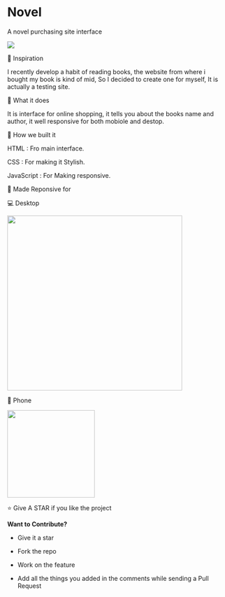 # Novel
A novel purchasing site interface

<img src="https://i.ibb.co/rkYMfdP/Laptop.png">


🔰 Inspiration

I recently develop a habit of reading books, the website from where i bought my book is kind of mid, So I decided to create one for myself, It is actually a testing site.


🔰 What it does

It is interface for online shopping, it tells you about the books name and author, it well responsive for both mobiole and destop.


🔰 How we built it

HTML : Fro main interface.

CSS : For making it Stylish.

JavaScript : For Making responsive.


🔰 Made Reponsive for 

💻 Desktop 

<img width="400" src="https://i.ibb.co/rkYMfdP/Laptop.png">

📱 Phone

<img width="200" src="https://i.ibb.co/brVD1jD/tinywow-Mobile-7247129.jpg">


⭐ Give A STAR if you like the project


**Want to Contribute?**


- Give it a star

- Fork the repo

- Work on the feature

- Add all the things you added in the comments while sending a Pull Request
